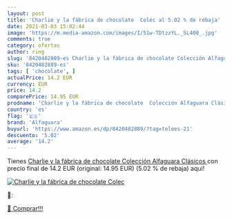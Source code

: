 ```yaml
---
layout: post
title: 'Charlie y la fábrica de chocolate  Colec al 5.02 % de rebaja'
date: 2021-03-03 15:02:44
image: 'https://m.media-amazon.com/images/I/51w-TDtzzYL._SL400_.jpg'
comments: true
category: ofertas
author: ring
slug: '8420482889-es Charlie y la fábrica de chocolate Colección Alfaguara...'
sku: '8420482889-es'
tags: [ 'chocolate', ]
actualPrice: 14.2 EUR
currency: EUR
price: 14.2
comparePrice: 14.95 EUR
prodname: 'Charlie y la fábrica de chocolate  Colección Alfaguara Clásicos '
country: 'es'
flag: '🇪🇸'
brand: 'Alfaguara'
buyurl: 'https://www.amazon.es/dp/8420482889/?tag=tolees-21'
descuento: '5.02'
average: '14.2'
---
```


Tienes [Charlie y la fábrica de chocolate  Colección Alfaguara Clásicos ](https://www.amazon.es/dp/8420482889/?tag=tolees-21) con precio final de  14.2 EUR (original: 14.95 EUR) (5.02 %  de rebaja) aqui!

[![Charlie y la fábrica de chocolate  Colec](https://m.media-amazon.com/images/I/51w-TDtzzYL._SL400_.jpg)](https://www.amazon.es/dp/8420482889/?tag=tolees-21)

🔎:


[🛒 Comprar!!!](https://www.amazon.es/dp/8420482889/?tag=tolees-21)
